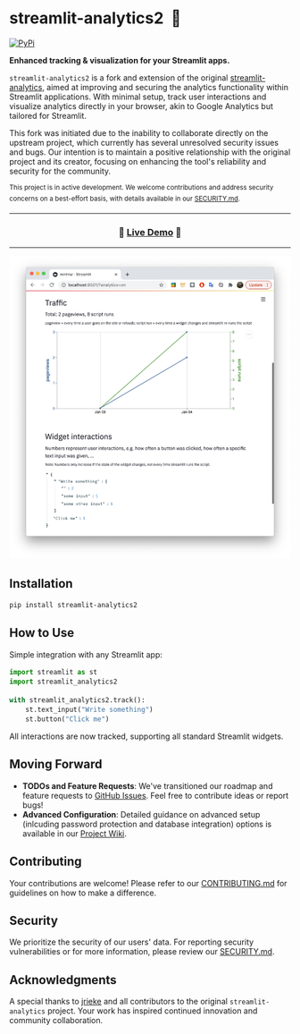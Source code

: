 
# streamlit-analytics2 &nbsp;👀

[![PyPi](https://img.shields.io/pypi/v/streamlit-analytics2)](https://pypi.org/project/streamlit-analytics2/)

**Enhanced tracking & visualization for your Streamlit apps.**

`streamlit-analytics2` is a fork and extension of the original [streamlit-analytics](https://github.com/jrieke/streamlit-analytics), aimed at improving and securing the analytics functionality within Streamlit applications. With minimal setup, track user interactions and visualize analytics directly in your browser, akin to Google Analytics but tailored for Streamlit.

This fork was initiated due to the inability to collaborate directly on the upstream project, which currently has several unresolved security issues and bugs. Our intention is to maintain a positive relationship with the original project and its creator, focusing on enhancing the tool's reliability and security for the community.

<sup>This project is in active development. We welcome contributions and address security concerns on a best-effort basis, with details available in our [SECURITY.md](.github/SECURITY.md).</sup>

---

<h3 align="center">
  🎈 <a href="https://share.streamlit.io/jrieke/streamlit-analytics2/main/examples/pages/sharing-demo.py?analytics=on">Live Demo</a> 🎈
</h3>

---

<p align="center">
    <a href="https://share.streamlit.io/jrieke/streamlit-analytics2/main/examples/sharing-demo.py?analytics=on"><img src="images/example.png" width=600></a>
</p>

## Installation

```bash
pip install streamlit-analytics2
```

## How to Use

Simple integration with any Streamlit app:

```python
import streamlit as st
import streamlit_analytics2

with streamlit_analytics2.track():
    st.text_input("Write something")
    st.button("Click me")
```

All interactions are now tracked, supporting all standard Streamlit widgets.

## Moving Forward

- **TODOs and Feature Requests**: We've transitioned our roadmap and feature requests to [GitHub Issues](https://github.com/your-repo/streamlit-analytics2/issues). Feel free to contribute ideas or report bugs!
- **Advanced Configuration**: Detailed guidance on advanced setup (inlcuding password protection and database integration) options is available in our [Project Wiki](https://github.com/444B/streamlit-analytics2/wiki).

## Contributing

Your contributions are welcome! Please refer to our [CONTRIBUTING.md](.github/CONTRIBUTING.md) for guidelines on how to make a difference.

## Security

We prioritize the security of our users' data. For reporting security vulnerabilities or for more information, please review our [SECURITY.md](.github/SECURITY.md).

## Acknowledgments

A special thanks to [jrieke](https://github.com/jrieke) and all contributors to the original `streamlit-analytics` project. Your work has inspired continued innovation and community collaboration.
